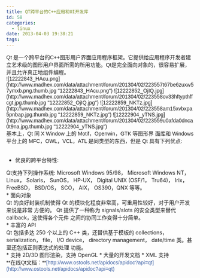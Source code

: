 ```yaml
---
title: QT跨平台的C++应用和UI开发库
id: 58
categories:
  - linux
date: 2013-04-03 19:38:21
tags:
---
```


<div align="left"><span><span style="font-family: 微软雅黑, Verdana, sans-serif, 宋体;"><span>Qt 是一个跨平台的C++图形用户界面应用程序框架。它提供给应用程序开发者建立艺术级的图形用户界面所需的所用功能。Qt是完全面向对象的，很容易扩展，并且允许真正地组件编程。</span></span></span></div>
<div align="left"><span><span style="font-family: 微软雅黑, Verdana, sans-serif, 宋体;"><span>![12222843_HAcu.png](http://www.madhex.com/data/attachment/forum/201304/02/223557t67be6zuxw57ymxb.png.thumb.jpg "12222843_HAcu.png") ![12222852_OjIQ.jpg](http://www.madhex.com/data/attachment/forum/201304/02/223558ov33hftypthffcgt.jpg.thumb.jpg "12222852_OjIQ.jpg") ![12222859_NKTz.jpg](http://www.madhex.com/data/attachment/forum/201304/02/223558am15xvbxpa5pnbap.jpg.thumb.jpg "12222859_NKTz.jpg") ![12222904_yTNS.jpg](http://www.madhex.com/data/attachment/forum/201304/02/223559u0afda0dnca0t9na.jpg.thumb.jpg "12222904_yTNS.jpg")<!--more--></span></span></span></div>
<div align="left"><span><span style="font-family: 微软雅黑, Verdana, sans-serif, 宋体;"><span>基本上，Qt 同 X Window 上的 Motif，Openwin，GTK 等图形界 面库和 Windows 平台上的 MFC，OWL，VCL，ATL 是同类型的东西，但是 Qt 具有下列优点:</span></span></span></div>
&nbsp;
<!-- more -->

*   优良的跨平台特性:
<div align="left">Qt支持下列操作系统: Microsoft Windows 95/98， Microsoft Windows NT， Linux， Solaris， SunOS， HP-UX， Digital UNIX (OSF/1， Tru64)， Irix， FreeBSD， BSD/OS， SCO， AIX， OS390，QNX 等等。</div>
*   面向对象
<div align="left">Qt 的良好封装机制使得 Qt 的模块化程度非常高，可重用性较好，对于用户开发来说是非常 方便的。 Qt 提供了一种称为 signals/slots 的安全类型来替代 callback，这使得各个元件 之间的协同工作变得十分简单。</div>
*   丰富的 API
<div align="left">Qt 包括多达 250 个以上的 C++ 类，还替供基于模板的 collections， serialization， file， I/O device， directory management， date/time 类。甚至还包括正则表达式的处理 功能。</div>
*   支持 2D/3D 图形渲染，支持 OpenGL
*   大量的开发文档
*   XML 支持
<div align="left"><span><span style="font-family: 微软雅黑, Verdana, sans-serif, 宋体;"><span>**在线Qt文档：**<span style="color: #3e62a6;">[http://www.ostools.net/apidocs/apidoc?api=qt](http://www.ostools.net/apidocs/apidoc?api=qt)</span></span></span></span></div>
